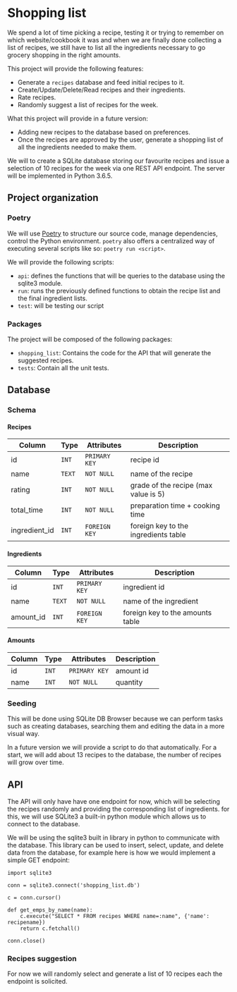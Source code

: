 # Shopping list 

We spend a lot of time picking a recipe, testing it or trying to remember on which website/cookbook it was and when we are finally done collecting a list of recipes, we still have to list all the ingredients necessary to go grocery shopping in the right amounts. 

This project will provide the following features:

- Generate a `recipes` database and feed initial recipes to it.
- Create/Update/Delete/Read recipes and their ingredients.
- Rate recipes.
- Randomly suggest a list of recipes for the week.

What this project will provide in a future version:

- Adding new recipes to the database based on preferences.
- Once the recipes are approved by the user, generate a shopping list of all the ingredients needed to make them.

We will to create a SQLite database storing our favourite recipes and issue a selection of 10 recipes for the week via one REST API endpoint. The server will be implemented in Python 3.6.5.

## Project organization

### Poetry

We will use [Poetry](https://poetry.eustace.io/) to structure our source code, manage dependencies, control the Python environment. `poetry` also offers a centralized way of executing several scripts like so: `poetry run <script>`.

We will provide the following scripts:

 - `api`: defines the functions that will be queries to the database using the sqlite3 module.
 - `run`: runs the previously defined functions to obtain the recipe list and the final ingredient lists.
 - `test`: will be testing our script


### Packages

The project will be composed of the following packages:
 - `shopping_list`: Contains the code for the API that will generate the suggested recipes.
 - `tests`: Contain all the unit tests.

## Database

### Schema

#### Recipes
| Column        | Type   | Attributes    | Description |
| ------------- | ------ | ------------- | ----------- |
| id            | `INT`  | `PRIMARY KEY` | recipe id |
| name          | `TEXT` | `NOT NULL`    | name of the recipe|
| rating        | `INT`  | `NOT NULL`    | grade of the recipe (max value is 5)|
| total_time    | `INT`  | `NOT NULL`    | preparation time + cooking time|
| ingredient_id | `INT`  | `FOREIGN KEY` | foreign key to the ingredients table|



#### Ingredients

| Column        | Type   | Attributes    | Description |
| ------------- | ------ | ------------- | ----------- |
| id            | `INT`  | `PRIMARY KEY` | ingredient id |
| name          | `TEXT` | `NOT NULL`    | name of the ingredient|
| amount_id     | `INT`  | `FOREIGN KEY` | foreign key to the amounts table|



#### Amounts

| Column        | Type   | Attributes    | Description |
| ------------- | ------ | ------------- | ----------- |
| id            | `INT`  | `PRIMARY KEY` | amount id |
| name          | `INT`  | `NOT NULL`    | quantity  |


### Seeding

This will be done using SQLite DB Browser because we can perform tasks such as creating databases, searching them and editing the data in a more visual way.

In a future version we will provide a script to do that automatically.
For a start, we will add about 13 recipes to the database, the number of recipes will grow over time.


## API

The API will only have have one endpoint for now, which will be selecting the recipes randomly and providing the corresponding list of ingredients.
for this, we will use SQLite3 a built-in python module which allows us to connect to the database.

We will be using the sqlite3 built in library in python to communicate with the database. This library can be used to insert, select, update, and delete data from the database, for example here is how we would implement a simple GET endpoint:


```
import sqlite3

conn = sqlite3.connect('shopping_list.db')

c = conn.cursor()

def get_emps_by_name(name):
    c.execute("SELECT * FROM recipes WHERE name=:name", {'name': recipename})
    return c.fetchall()

conn.close()
```
### Recipes suggestion

For now we will randomly select and generate a list of 10 recipes each the endpoint is solicited.
